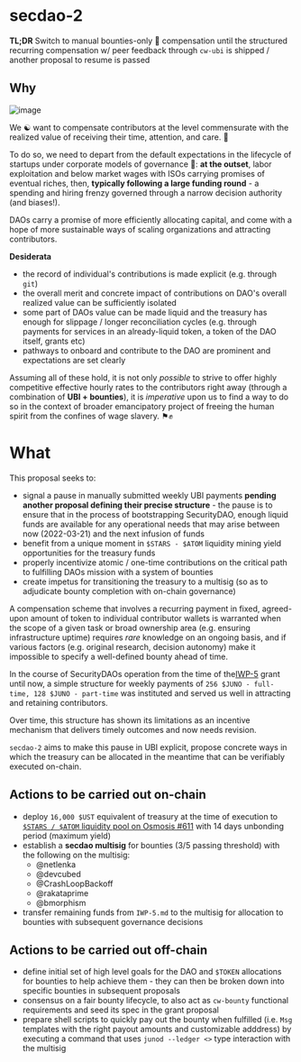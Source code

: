 # secdao-2
**TL;DR** Switch to manual bounties-only 🤠 compensation until the structured recurring compensation w/ peer feedback through `cw-ubi` is shipped / another proposal to resume is passed
## Why
![image](https://user-images.githubusercontent.com/1236584/159340485-127d084f-f8ae-4240-ab3b-820d1c186956.png)

We ☯️ want to compensate contributors at the level commensurate with the realized value of receiving their time, attention, and care. 🌱

To do so, we need to depart from the default expectations in the lifecycle of startups under corporate models of governance 🏢: **at the outset**, labor exploitation and below market wages with ISOs carrying promises of eventual riches, then, **typically following a large funding round** - a spending and hiring frenzy governed through a narrow decision authority (and biases!).

DAOs carry a promise of more efficiently allocating capital, and come with a hope of more sustainable ways of scaling organizations and attracting contributors.

**Desiderata**

- the record of individual's contributions is made explicit (e.g. through `git`)
- the overall merit and concrete impact of contributions on DAO's overall realized value can be sufficiently isolated
- some part of DAOs value can be made liquid and the treasury has enough for slippage / longer reconciliation cycles (e.g. through payments for services in an already-liquid token, a token of the DAO itself, grants etc)
- pathways to onboard and contribute to the DAO are prominent and expectations are set clearly

Assuming all of these hold, it is not only _possible_ to strive to offer highly competitive effective hourly rates to the contributors right away (through a combination of **UBI + bounties**), it is _imperative_ upon us to find a way to do so in the context of broader emancipatory project of freeing the human spirit from the confines of wage slavery. ⚑✊

# What
This proposal seeks to:

- signal a pause in manually submitted weekly UBI payments **pending another proposal defining their precise structure** - the pause is to ensure that in the process of bootstrapping SecurityDAO, enough liquid funds are available for any operational needs that may arise between now (2022-03-21) and the next infusion of funds
- benefit from a unique moment in `$STARS - $ATOM` liquidity mining yield opportunities for the treasury funds
- properly incentivize atomic / one-time contributions on the critical path to fulfilling DAOs mission with a system of bounties
- create impetus for transitioning the treasury to a multisig (so as to adjudicate bounty completion with on-chain governance)

A compensation scheme that involves a recurring payment in fixed, agreed-upon amount of token to individual contributor wallets is warranted when the scope of a given task or broad ownership area (e.g. ensuring infrastructure uptime) requires _rare_ knowledge on an ongoing basis, and if various factors (e.g. original research, decision autonomy) make it impossible to specify a well-defined bounty ahead of time.

In the course of SecurityDAOs operation from the time of the[IWP-5](https://github.com/InterWasm/DAO/blob/main/IWPs/iwp-5.md) grant until now, a simple structure for weekly payments of `256 $JUNO - full-time, 128 $JUNO - part-time` was instituted and served us well in attracting and retaining contributors.

Over time, this structure has shown its limitations as an incentive mechanism that delivers timely outcomes and now needs revision.

`secdao-2` aims to make this pause in UBI explicit, propose concrete ways in which the treasury can be allocated in the meantime that can be verifiably executed on-chain.

## Actions to be carried out on-chain
* deploy `16,000 $UST` equivalent of treasury at the time of execution to [`$STARS / $ATOM` liquidity pool on Osmosis #611](https://info.osmosis.zone/pool/611) with 14 days unbonding period (maximum yield)
* establish a **secdao multisig** for bounties (3/5 passing threshold) with the following on the multisig:
  - @netlenka
  - @devcubed
  - @CrashLoopBackoff
  - @rakataprime
  - @bmorphism
* transfer remaining funds from `IWP-5.md` to the multisig for allocation to bounties with subsequent governance decisions

## Actions to be carried out off-chain
* define initial set of high level goals for the DAO and `$TOKEN` allocations for bounties to help achieve them - they can then be broken down into specific bounties in subsequent proposals
* consensus on a fair bounty lifecycle, to also act as `cw-bounty` functional requirements and seed its spec in the grant proposal
* prepare shell scripts to quickly pay out the bounty when fulfilled (i.e. `Msg` templates with the right payout amounts and customizable adddress) by executing a command that uses `junod --ledger <>` type interaction with the multisig
